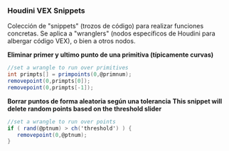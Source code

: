 ### Houdini VEX  Snippets

Colección de "snippets" (trozos de código) para realizar funciones concretas. Se aplica a "wranglers" (nodos específicos de Houdini para albergar código VEX), o bien a otros nodos.

**Eliminar primer y ultimo punto de una primitiva (típicamente curvas)**
```C#
//set a wrangle to run over primitives
int primpts[] = primpoints(0,@primnum);
removepoint(0,primpts[0]);
removepoint(0,primpts[-1]);
```

**Borrar puntos de forma aleatoria según una tolerancia**
__This snippet will delete random points based on the threshold slider__
```C#
//set a wrangle to run over points
if ( rand(@ptnum) > ch('threshold') ) {
   removepoint(0,@ptnum);
}
```
